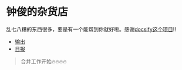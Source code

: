 # 钟俊的杂货店

乱七八糟的东西很多，要是有一个能帮到你就好啦。感谢[docsify这个项目](https://docsify.js.org/)!!

- <a href="#/outputs/index">输出</a>
- <a href="/#/days/index">日报</a>

> 合并工作开始🔥🔥🔥🔥
